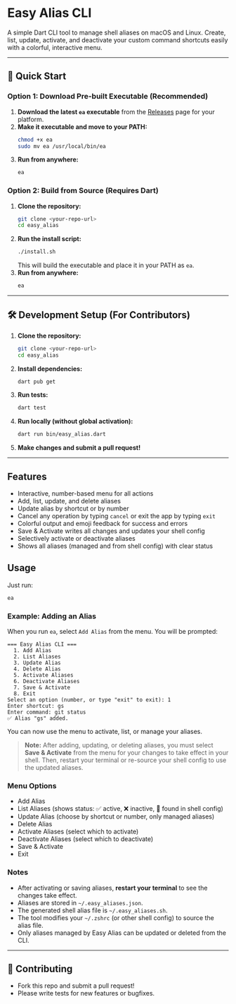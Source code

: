 # Easy Alias CLI

A simple Dart CLI tool to manage shell aliases on macOS and Linux. Create, list, update, activate, and deactivate your custom command shortcuts easily with a colorful, interactive menu.

---

## 🚀 Quick Start

### Option 1: Download Pre-built Executable (Recommended)
1. **Download the latest `ea` executable** from the [Releases](https://github.com/shivanuj13/easy_alias/releases) page for your platform.
2. **Make it executable and move to your PATH:**
   ```sh
   chmod +x ea
   sudo mv ea /usr/local/bin/ea
   ```
3. **Run from anywhere:**
   ```sh
   ea
   ```

### Option 2: Build from Source (Requires Dart)
1. **Clone the repository:**
   ```sh
   git clone <your-repo-url>
   cd easy_alias
   ```
2. **Run the install script:**
   ```sh
   ./install.sh
   ```
   This will build the executable and place it in your PATH as `ea`.
3. **Run from anywhere:**
   ```sh
   ea
   ```

---

## 🛠️ Development Setup (For Contributors)

1. **Clone the repository:**
   ```sh
   git clone <your-repo-url>
   cd easy_alias
   ```
2. **Install dependencies:**
   ```sh
   dart pub get
   ```
3. **Run tests:**
   ```sh
   dart test
   ```
4. **Run locally (without global activation):**
   ```sh
   dart run bin/easy_alias.dart
   ```
5. **Make changes and submit a pull request!**

---

## Features
- Interactive, number-based menu for all actions
- Add, list, update, and delete aliases
- Update alias by shortcut or by number
- Cancel any operation by typing `cancel` or exit the app by typing `exit`
- Colorful output and emoji feedback for success and errors
- Save & Activate writes all changes and updates your shell config
- Selectively activate or deactivate aliases
- Shows all aliases (managed and from shell config) with clear status

## Usage

Just run:
```sh
ea
```

### Example: Adding an Alias

When you run `ea`, select `Add Alias` from the menu. You will be prompted:

```
=== Easy Alias CLI ===
  1. Add Alias
  2. List Aliases
  3. Update Alias
  4. Delete Alias
  5. Activate Aliases
  6. Deactivate Aliases
  7. Save & Activate
  8. Exit
Select an option (number, or type "exit" to exit): 1
Enter shortcut: gs
Enter command: git status
✅ Alias "gs" added.
```

You can now use the menu to activate, list, or manage your aliases.

> **Note:** After adding, updating, or deleting aliases, you must select **Save & Activate** from the menu for your changes to take effect in your shell. Then, restart your terminal or re-source your shell config to use the updated aliases.

### Menu Options
- Add Alias
- List Aliases (shows status: ✅ active, ❌ inactive, 🔵 found in shell config)
- Update Alias (choose by shortcut or number, only managed aliases)
- Delete Alias
- Activate Aliases (select which to activate)
- Deactivate Aliases (select which to deactivate)
- Save & Activate
- Exit

### Notes
- After activating or saving aliases, **restart your terminal** to see the changes take effect.
- Aliases are stored in `~/.easy_aliases.json`.
- The generated shell alias file is `~/.easy_aliases.sh`.
- The tool modifies your `~/.zshrc` (or other shell config) to source the alias file.
- Only aliases managed by Easy Alias can be updated or deleted from the CLI.

---

## 📝 Contributing
- Fork this repo and submit a pull request!
- Please write tests for new features or bugfixes.
